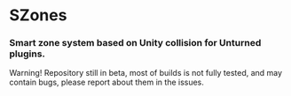 # SZones

### Smart zone system based on Unity collision for Unturned plugins.
Warning! Repository still in beta, most of builds is not fully tested, and may contain bugs, please report about them in the issues.

